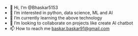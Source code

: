 - 👋 Hi, I’m @Bhaskar5153
- 👀 I’m interested in python, data science, ML and AI
- 🌱 I’m currently learning the above technology
- 💞️ I’m looking to collaborate on projects like create AI chatbot
- 📫 How to reach me baskar.baskar91@gmail.com

<!---
Bhaskar5153/Bhaskar5153 is a ✨ special ✨ repository because its `README.md` (this file) appears on your GitHub profile.
You can click the Preview link to take a look at your changes.
--->
